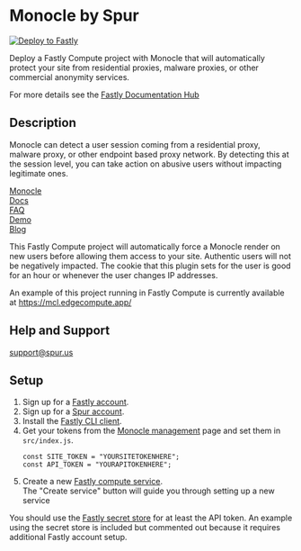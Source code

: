 # Monocle by Spur
[![Deploy to Fastly](https://deploy.edgecompute.app/button)](https://deploy.edgecompute.app/deploy)

Deploy a Fastly Compute project with Monocle that will automatically protect your site from residential proxies, malware proxies, or other commercial anonymity services.

For more details see the [Fastly Documentation Hub](https://www.fastly.com/documentation/solutions/starters)

## Description

Monocle can detect a user session coming from a residential proxy, malware proxy, or other endpoint based proxy network. By detecting this at the session level, you can take action on abusive users without impacting legitimate ones.

[Monocle](https://spur.us/monocle)  
[Docs](https://docs.spur.us/#/monocle)  
[FAQ](https://spur.us/monocle/#faqs)  
[Demo](https://spur.us/app/demos/monocle/form)  
[Blog](https://spur.us/announcing-monocle-community-edition) 

This Fastly Compute project will automatically force a Monocle render on new users before allowing them access to your site. Authentic users will not be negatively impacted. The cookie that this plugin sets for the user is good for an hour or whenever the user changes IP addresses.

An example of this project running in Fastly Compute is currently available at https://mcl.edgecompute.app/

## Help and Support

support@spur.us

## Setup

1. Sign up for a [Fastly account](https://fastly.com/).
2. Sign up for a [Spur account](https://spur.us/).
3. Install the [Fastly CLI client](https://developer.fastly.com/reference/cli).
4. Get your tokens from the [Monocle management](https://app.spur.us/monocle) page and set them in `src/index.js`.  
    ```
    const SITE_TOKEN = "YOURSITETOKENHERE";
    const API_TOKEN = "YOURAPITOKENHERE";
    ```
5. Create a new [Fastly compute service](https://manage.fastly.com/compute).  
    The "Create service" button will guide you through setting up a new service


You should use the [Fastly secret store](https://www.fastly.com/documentation/reference/api/services/resources/secret-store/) for at least the API token.  An example using the secret store is included but commented out because it requires additional Fastly account setup.
